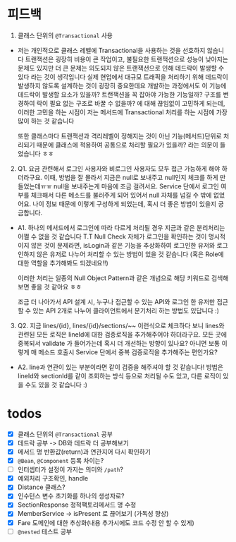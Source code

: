 # 피드백

1. 클래스 단위의 `@Transactional` 사용
- 저는 개인적으로 클래스 레벨에 Transactional을 사용하는 것을 선호하지 않습니다
  트랜잭션은 굉장히 비용이 큰 작업이고, 불필요한 트랜잭션으로 성능이 낮아지는 문제도 있지만 더 큰 문제는 의도되지 않은 트랜잭션으로 인해 데드락이 발생할 수 있다 라는 것이 생각입니다
  실제 현업에서 대규모 트래픽을 처리하기 위해 데드락이 발생하지 않도록 설계하는 것이 굉장히 중요한데요
  개발하는 과정에서도 이 기능에 데드락이 발생할 요소가 있을까? 트랜잭션을 꼭 잡아야 가능한 기능일까? 구조를 변경하여 락이 필요 없는 구조로 바꿀 수 없을까? 에 대해 끊임없이 고민하게 되는데, 이러한 고민을 하는 시점이 저는 메서드에 Transactional 처리를 하는 시점에 가장 많이 하는 것 같습니다
  
  또한 클래스마다 트랜잭션과 격리레벨이 정해지는 것이 아닌 기능(메서드)단위로 처리되기 때문에 클래스에 적용하여 공통으로 처리할 필요가 있을까? 라는 의문이 들었습니다 ㅎㅎ

2. Q1. 요금 관련해서 로그인 사용자와 비로그인 사용자도 모두 접근 가능하게 해야 하더라구요. 이때, 방법을 잘 몰라서 지금은 null로 보내주고 null인지 체크를 하게 만들었는데ㅠㅠ null을 보내주는게 마음에 조금 걸려서요. Service 단에서 로그인 여부를 체크해서 다른 메소드를 불러주게 되어 있어서 null 자체를 넘길 수 밖에 없었어요. 나이 정보 때문에 이렇게 구성하게 되었는데, 혹시 더 좋은 방법이 있을지 궁금합니다.

- A1. 하나의 메서드에서 로그인에 따라 다르게 처리될 경우 지금과 같은 분리처리는 어쩔 수 없을 것 같습니다 T.T
Null Check 자체가 로그인을 확인하는 것이 명시적이지 않은 것이 문제라면, isLogin과 같은 기능을 추상화하여 로그인한 유저와 로그인하지 않은 유저로 나누어 처리할 수 있는 방법이 있을 것 같습니다
(혹은 Role에 대한 역할을 추가해봐도 되겠네요!!)

  이러한 처리는 일종의 Null Object Pattern과 같은 개념으로 해당 키워드로 검색해보면 좋을 것 같아요 ㅎㅎ

  조금 더 나아가서 API 설계 시, 누구나 접근할 수 있는 API와 로그인 한 유저만 접근할 수 있는 API 2개로 나누어 클라이언트에서 분기처리 하는 방법도 있답니다 :)

3. Q2. 지금 lines/{id}, lines/{id}/sections/~~ 이런식으로 체크하다 보니 lines와 관련된 모든 로직은 lineId에 대한 검증로직을 추가해주어야 하더라구요. 모든 곳에 중복되서 validate 가 들어가는데 혹시 더 개선하는 방향이 있나요? 아니면 보통 이렇게 매 메소드 호출시 Service 단에서 중복 검증로직을 추가해주는 편인가요?

- A2. line과 연관이 있는 부분이라면 같이 검증을 해주셔야 할 것 같습니다!
방법은 lineId와 sectionId를 같이 조회하는 방식 등으로 처리될 수도 있고, 다른 로직이 있을 수도 있을 것 같습니다 :)

# todos
- [x] 클래스 단위의 `@Transactional` 공부
- [x] 데드락 공부 -> DB와 데드락 더 공부해보기
- [x] 메서드 명 반환값(return)과 연관지어 다시 확인하기
- [x] `@Bean`, `@Component` 등록 차이는?
- [ ] 인터셉터가 설정이 가지는 의미와 `/path`?
- [x] 예외처리 구조확인, handle
- [x] Distance 클래스?
- [x] 인수턴스 변수 초기화를 하나의 생성자로?
- [x] SectionResponse 정적팩토리메서드 명 수정
- [x] MemberService -> isPresent 로 끊어보기 (가독성 향상)
- [x] Fare 도메인에 대한 추상화(내용 추가시에도 코드 수정 안 할 수 있게)
- [ ] `@nested` 테스트 공부
